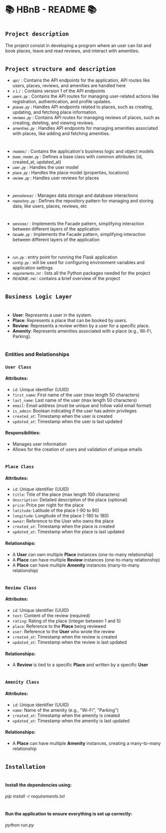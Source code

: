 # 📚 HBnB - README 📚
#
## `Project description`
The project consist in developing a program  where an user can  list and 
book places, leave and read reviews, and interact with amenities.  
#
## `Project structure and description`

- `𝑎𝑝𝑖/` : Contains the API endpoints for the application, API routes like users, places, reviews, and amenities are handled here
- `𝘷１/` : Contains version 1 of the API endpoints
- `𝑢𝑠𝑒𝑟𝑠.𝑝𝑦` : Contains the API routes for managing user-related actions like registration, authentication, and profile updates.
- `𝑝𝑙𝑎𝑐𝑒𝑠.𝑝𝑦` : Handles API endpoints related to places, such as creating, updating, and fetching place information.
- `𝑟𝑒𝑣𝑖𝑒𝑤𝑠.𝑝𝑦` : Contains API routes for managing reviews of places, such as creating, deleting, and viewing reviews.
- `𝑎𝑚𝑒𝑛𝑖𝑡𝑖𝑒𝑠.𝑝𝑦` : Handles API endpoints for managing amenities associated with places, like adding and fetching amenities.
#
- `𝑚𝑜𝑑𝑒𝑙𝑠/` : Contains the application's business logic and object models
- `𝑏𝑎𝑠𝑒_𝑚𝑜𝑑𝑒𝑙.𝑝𝑦` : Defines a base class with common attributes (id, created_at, updated_at)
- `𝑢𝑠𝑒𝑟.𝑝𝑦` : Handles the user model
- `𝑝𝑙𝑎𝑐𝑒.𝑝𝑦` : Handles the place model (properties, locations)
- `𝑟𝑒𝑣𝑖𝑒𝑤.𝑝𝑦` : Handles user reviews for places
#
- `𝑝𝑒𝑟𝑠𝑖𝑠𝑡𝑒𝑛𝑐𝑒/` : Manages data storage and database interactions
- `𝑟𝑒𝑝𝑜𝑠𝑖𝑡𝑜𝑟𝑦.𝑝𝑦` : Defines the repository pattern for managing and storing data, like users, places, reviews, etc
#
- `𝑠𝑒𝑟𝑣𝑖𝑐𝑒𝑠/` : Implements the Facade pattern, simplifying interaction between different layers of the application
- `𝑓𝑎𝑐𝑎𝑑𝑒.𝑝𝑦` : Implements the Facade pattern, simplifying interaction between different layers of the application
#
- `𝑟𝑢𝑛.𝑝𝑦` : entry point for running the Flask application
- `𝑐𝑜𝑛𝑓𝑖𝑔.𝑝𝑦` : will be used for configuring environment variables and application settings
- `𝑟𝑒𝑞𝑢𝑖𝑟𝑒𝑚𝑒𝑛𝑡𝑠.𝑡𝑥𝑡` : lists all the Python packages needed for the project
- `𝑅𝐸𝐴𝐷𝑀𝐸.𝑚𝑑` : contains a brief overview of the project
#
#
## `Business Logic Layer`
#
- **User**: Represents a user in the system.
- **Place**: Represents a place that can be booked by users.
- **Review**: Represents a review written by a user for a specific place.
- **Amenity**: Represents amenities associated with a place (e.g., Wi-Fi, Parking).
#
### Entities and Relationships

### `User Class`
#### Attributes:
 - `id`: Unique identifier (UUID)
 - `first_name`: First name of the user (max length 50 characters)
 - `last_name`: Last name of the user (max length 50 characters)
 - `email`: Email address (must be unique and follow valid email format)
 - `is_admin`: Boolean indicating if the user has admin privileges
 - `created_at`: Timestamp when the user is created
 - `updated_at`: Timestamp when the user is last updated

#### Responsibilities:
 - Manages user information
 - Allows for the creation of users and validation of unique emails
#
### `Place Class`
#### Attributes:
 - `id`: Unique identifier (UUID)
 - `title`: Title of the place (max length 100 characters)
 - `description`: Detailed description of the place (optional)
 - `price`: Price per night for the place
 - `latitude`: Latitude of the place (-90 to 90)
 - `longitude`: Longitude of the place (-180 to 180)
 - `owner`: Reference to the User who owns the place
 - `created_at`: Timestamp when the place is created
 - `updated_at`: Timestamp when the place is last updated

#### Relationships:
 - A **User** can own multiple **Place** instances (one-to-many relationship)
 - A **Place** can have multiple **Review** instances (one-to-many relationship)
 - A **Place** can have multiple **Amenity** instances (many-to-many relationship)
#
### `Review Class`
#### Attributes:
 - `id`: Unique identifier (UUID)
 - `text`: Content of the review (required)
 - `rating`: Rating of the place (integer between 1 and 5)
 - `place`: Reference to the **Place** being reviewed
 - `user`: Reference to the **User** who wrote the review
 - `created_at`: Timestamp when the review is created
 - `updated_at`: Timestamp when the review is last updated

#### Relationships:
 - A **Review** is tied to a specific **Place** and written by a specific **User**
#
### `Amenity Class`
#### Attributes:
 - `id`: Unique identifier (UUID)
 - `name`: Name of the amenity (e.g., "Wi-Fi", "Parking")
 - `created_at`: Timestamp when the amenity is created
 - `updated_at`: Timestamp when the amenity is last updated

#### Relationships:
 - A **Place** can have multiple **Amenity** instances, creating a many-to-many relationship
#
## `Installation`
#
#### Install the dependencies using:
*pip install -r requirements.txt*
#
#### Run the application to ensure everything is set up correctly:
*python run.py*
#
